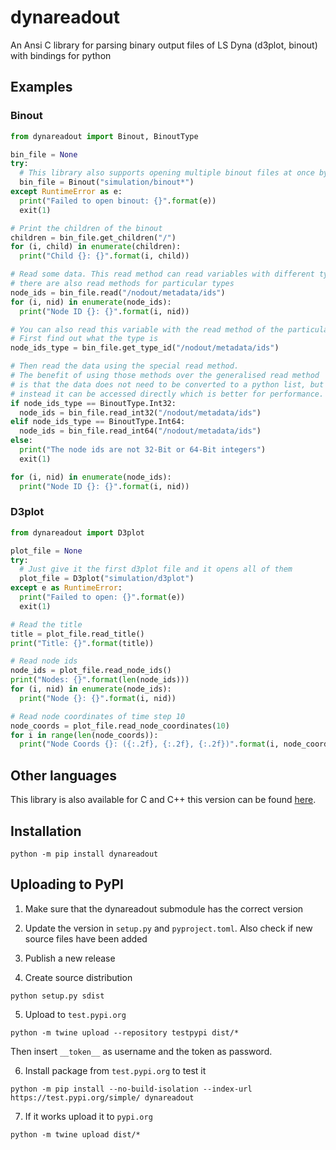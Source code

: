 # dynareadout

An Ansi C library for parsing binary output files of LS Dyna (d3plot, binout) with bindings for python

## Examples

### Binout

```python
from dynareadout import Binout, BinoutType

bin_file = None
try:
  # This library also supports opening multiple binout files at once by globing them
  bin_file = Binout("simulation/binout*")
except RuntimeError as e:
  print("Failed to open binout: {}".format(e))
  exit(1)

# Print the children of the binout
children = bin_file.get_children("/")
for (i, child) in enumerate(children):
  print("Child {}: {}".format(i, child))

# Read some data. This read method can read variables with different types, but
# there are also read methods for particular types
node_ids = bin_file.read("/nodout/metadata/ids")
for (i, nid) in enumerate(node_ids):
  print("Node ID {}: {}".format(i, nid))

# You can also read this variable with the read method of the particular type
# First find out what the type is
node_ids_type = bin_file.get_type_id("/nodout/metadata/ids")

# Then read the data using the special read method.
# The benefit of using those methods over the generalised read method
# is that the data does not need to be converted to a python list, but
# instead it can be accessed directly which is better for performance.
if node_ids_type == BinoutType.Int32:
  node_ids = bin_file.read_int32("/nodout/metadata/ids")
elif node_ids_type == BinoutType.Int64:
  node_ids = bin_file.read_int64("/nodout/metadata/ids")
else:
  print("The node ids are not 32-Bit or 64-Bit integers")
  exit(1)

for (i, nid) in enumerate(node_ids):
  print("Node ID {}: {}".format(i, nid))
```

### D3plot

```python
from dynareadout import D3plot

plot_file = None
try:
  # Just give it the first d3plot file and it opens all of them
  plot_file = D3plot("simulation/d3plot")
except e as RuntimeError:
  print("Failed to open: {}".format(e))
  exit(1)

# Read the title
title = plot_file.read_title()
print("Title: {}".format(title))

# Read node ids
node_ids = plot_file.read_node_ids()
print("Nodes: {}".format(len(node_ids)))
for (i, nid) in enumerate(node_ids):
  print("Node {}: {}".format(i, nid))

# Read node coordinates of time step 10
node_coords = plot_file.read_node_coordinates(10)
for i in range(len(node_coords)):
  print("Node Coords {}: ({:.2f}, {:.2f}, {:.2f})".format(i, node_coords[i][0], node_coords[i][1], node_coords[i][2]))
```

## Other languages

This library is also available for C and C++ this version can be found [here](https://github.com/PucklaJ/dynareadout).

## Installation

```console
python -m pip install dynareadout
```

## Uploading to PyPI

1. Make sure that the dynareadout submodule has the correct version

2. Update the version in `setup.py` and `pyproject.toml`. Also check if new source files have been added

3. Publish a new release

4. Create source distribution

```console
python setup.py sdist
```
5. Upload to `test.pypi.org`

```console
python -m twine upload --repository testpypi dist/*
```

Then insert `__token__` as username and the token as password.

6. Install package from `test.pypi.org` to test it

```console
python -m pip install --no-build-isolation --index-url https://test.pypi.org/simple/ dynareadout
```

7. If it works upload it to `pypi.org`

```console
python -m twine upload dist/*
```
